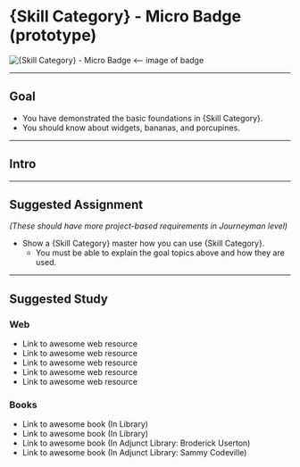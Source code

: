 # {Skill Category} - Micro Badge (prototype)

![{Skill Category} - Micro Badge](http://familysearch.org/badge.png "{Skill Category} Journeyman badge") <-- image of badge


-----


## Goal
- You have demonstrated the basic foundations in {Skill Category}.
- You should know about widgets, bananas, and porcupines.


-----

## Intro


-----


## Suggested Assignment
*(These should have more project-based requirements in Journeyman level)*

- Show a {Skill Category} master how you can use {Skill Category}.
    - You must be able to explain the goal topics above and how they are used.


-----


## Suggested Study

### Web
- Link to awesome web resource
- Link to awesome web resource
- Link to awesome web resource
- Link to awesome web resource
- Link to awesome web resource

### Books
- Link to awesome book (In Library)
- Link to awesome book (In Library)
- Link to awesome book (In Adjunct Library: Broderick Userton)
- Link to awesome book (In Adjunct Library: Sammy Codeville)
